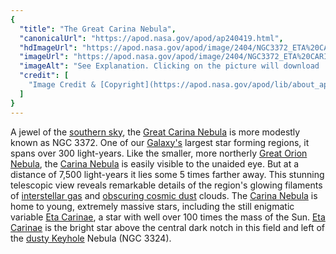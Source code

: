 ```yaml
---
{
  "title": "The Great Carina Nebula",
  "canonicalUrl": "https://apod.nasa.gov/apod/ap240419.html",
  "hdImageUrl": "https://apod.nasa.gov/apod/image/2404/NGC3372_ETA%20CARINA_LOPES.jpg",
  "imageUrl": "https://apod.nasa.gov/apod/image/2404/NGC3372_ETA%20CARINA_LOPES1024.jpg",
  "imageAlt": "See Explanation. Clicking on the picture will download  the highest resolution version available.",
  "credit": [
    "Image Credit & [Copyright](https://apod.nasa.gov/apod/lib/about_apod.html#srapply): [Demison Lopes](https://www.instagram.com/lopes.astro/)"
  ]
}
---
```


A jewel of the [southern sky](https://apod.nasa.gov/apod/ap210101.html), the [Great Carina Nebula](http://www.messier.seds.org/xtra/ngc/n3372.html) is more modestly known as NGC 3372. One of our [Galaxy's](https://science.nasa.gov/resource/the-milky-way-galaxy/) largest star forming regions, it spans over 300 light-years. Like the smaller, more northerly [Great Orion Nebula](https://apod.nasa.gov/apod/ap240105.html), the [Carina Nebula](https://hubblesite.org/contents/news-releases/2007/news-2007-16.html) is easily visible to the unaided eye. But at a distance of 7,500 light-years it lies some 5 times farther away. This stunning telescopic view reveals remarkable details of the region's glowing filaments of [interstellar gas](http://www-ssg.sr.unh.edu/ism/what1.html) and [obscuring cosmic dust](https://apod.nasa.gov/apod/ap080528.html) clouds. The [Carina Nebula](https://www.eso.org/public/news/eso1637/) is home to young, extremely massive stars, including the still enigmatic variable [Eta Carinae](https://apod.nasa.gov/apod/ap230709.html), a star with well over 100 times the mass of the Sun. [Eta Carinae](http://stars.astro.illinois.edu/sow/etacar.html) is the bright star above the central dark notch in this field and left of the [dusty Keyhole](https://apod.nasa.gov/apod/ap160814.html) Nebula (NGC 3324).
